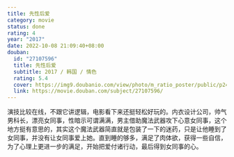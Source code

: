 ```yaml
---
title: 先性后爱
category: movie
status: done
rating: 4
year: "2017"
date: 2022-10-08 21:09:40+08:00
douban:
  id: "27107596"
  title: 先性后爱
  subtitle: 2017 / 韩国 / 情色
  rating: 5.4
  cover: https://img9.doubanio.com/view/photo/m_ratio_poster/public/p2495483484.jpg
  link: https://movie.douban.com/subject/27107596/
---
```


演技比较在线，不跟它讲逻辑，电影看下来还挺轻松好玩的。内衣设计公司，帅气男科长，漂亮女同事，性暗示可谓满满，男主借助魔法武器攻下心意女同事，这个地方挺有意思的，其实这个魔法武器简直就是包装了一下的迷药，只是让他睡到了女同事，并没有让女同事爱上她。直到睡的够多，满足了肉体欲，获得一些自信，为了心理上更进一步的满足，开始把爱付诸行动，最后得到女同事的心。
